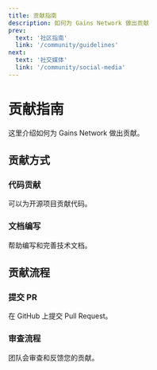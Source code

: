 ```yaml
---
title: 贡献指南
description: 如何为 Gains Network 做出贡献
prev:
  text: '社区指南'
  link: '/community/guidelines'
next:
  text: '社交媒体'
  link: '/community/social-media'
---
```


# 贡献指南

这里介绍如何为 Gains Network 做出贡献。

## 贡献方式

### 代码贡献

可以为开源项目贡献代码。

### 文档编写

帮助编写和完善技术文档。

## 贡献流程

### 提交 PR

在 GitHub 上提交 Pull Request。

### 审查流程

团队会审查和反馈您的贡献。
